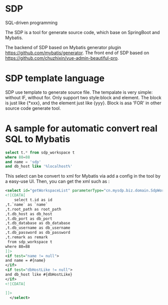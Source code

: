# SDP
SQL-driven programming

The SDP is a tool for generate source code, which base on SpringBoot and Mybatis.

The backend of SDP based on Mybatis generator plugin https://github.com/mybatis/generator.
The front end of SDP based on https://github.com/chuzhixin/vue-admin-beautiful-pro.

# SDP template language
SDP use template to generate source file.
The tempalate is very simple: without IF, without for. Only support two style:block and element.
The block is just like {*xxx}, and the element just like {yyy}.
Block is asa 'FOR' in other source code generate tool.

# A sample for automatic convert real SQL to Mybatis
```sql
select t.* from sdp_workspace t
where 88=88
and name = 'sdp'
and db_host like '%localhost%'
```
This select can be convert to xml for Mybatis via add a config in the tool by a easy-use UI. Then, you can get the xml such as :
```xml
<select id="getWorkspaceList" parameterType="cn.mysdp.biz.domain.SdpWorkspaceForGetWorkspaceList" resultType="cn.mysdp.biz.domain.SdpWorkspaceForGetWorkspaceList">
<![CDATA[
    select t.id as id
,t.`name` as `name`
,t.root_path as root_path
,t.db_host as db_host
,t.db_port as db_port
,t.db_database as db_database
,t.db_username as db_username
,t.db_password as db_password
,t.remark as remark
 from sdp_workspace t
where 88=88
]]>
<if test="name != null">
and name = #{name}
</if>
<if test="dbHostLike != null">
and db_host like #{dbHostLike}
</if>
<![CDATA[

]]>
  </select>
```
